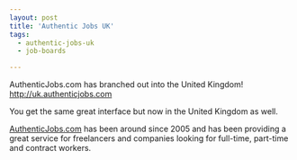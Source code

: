 ```yaml
---
layout: post
title: 'Authentic Jobs UK'
tags:
  - authentic-jobs-uk
  - job-boards

---
```


AuthenticJobs.com has branched out into the United Kingdom!
<a title="Authentic Jobs United Kingdom" href="http://uk.authenticjobs.com"> http://uk.authenticjobs.com</a>

You get the same great interface but now in the United Kingdom as well.

<a title="Authentic Jobs" href="http://AuthenticJobs.com">AuthenticJobs.com</a> has been around since 2005 and has been providing a great service for freelancers and companies looking for full-time, part-time and contract workers.
